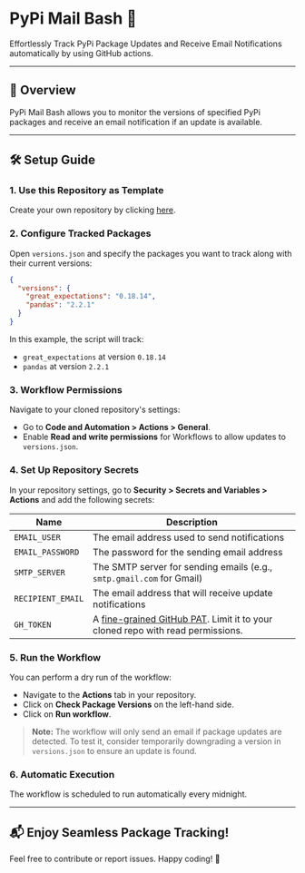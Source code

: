 # PyPi Mail Bash 📧
Effortlessly Track PyPi Package Updates and Receive Email Notifications automatically by using GitHub actions.

---

## 🚀 Overview
PyPi Mail Bash allows you to monitor the versions of specified PyPi packages and receive an email notification if an update is available.

---

## 🛠️ Setup Guide

### 1. Use this Repository as Template
Create your own repository by clicking [here](https://github.com/new?template_name=pypi-mail-bash&template_owner=hija). 

### 2. Configure Tracked Packages
Open `versions.json` and specify the packages you want to track along with their current versions:
```json
{
  "versions": {
    "great_expectations": "0.18.14",
    "pandas": "2.2.1"
  }
}
```
In this example, the script will track:
- `great_expectations` at version `0.18.14`
- `pandas` at version `2.2.1`

### 3. Workflow Permissions
Navigate to your cloned repository's settings:
- Go to **Code and Automation > Actions > General**.
- Enable **Read and write permissions** for Workflows to allow updates to `versions.json`.

### 4. Set Up Repository Secrets
In your repository settings, go to **Security > Secrets and Variables > Actions** and add the following secrets:

| Name             | Description                                                                 |
|------------------|-----------------------------------------------------------------------------|
| `EMAIL_USER`     | The email address used to send notifications                                |
| `EMAIL_PASSWORD` | The password for the sending email address                                  |
| `SMTP_SERVER`    | The SMTP server for sending emails (e.g., `smtp.gmail.com` for Gmail)       |
| `RECIPIENT_EMAIL`| The email address that will receive update notifications                    |
| `GH_TOKEN`       | A [fine-grained GitHub PAT](https://docs.github.com/en/authentication/keeping-your-account-and-data-secure/managing-your-personal-access-tokens#creating-a-fine-grained-personal-access-token). Limit it to your cloned repo with read permissions. |

### 5. Run the Workflow
You can perform a dry run of the workflow:
- Navigate to the **Actions** tab in your repository.
- Click on **Check Package Versions** on the left-hand side.
- Click on **Run workflow**.

> **Note:** The workflow will only send an email if package updates are detected. To test it, consider temporarily downgrading a version in `versions.json` to ensure an update is found.

### 6. Automatic Execution
The workflow is scheduled to run automatically every midnight.

---

## 📬 Enjoy Seamless Package Tracking!

Feel free to contribute or report issues. Happy coding! 🚀
